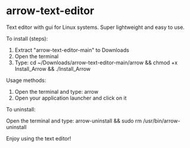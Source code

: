 # arrow-text-editor

Text editor with gui for Linux systems. Super lightweight and easy to use.

To install (steps):

1) Extract "arrow-text-editor-main" to Downloads
2) Open the terminal
3) Type: cd ~/Downloads/arrow-text-editor-main/arrow && chmod +x Install_Arrow && ./Install_Arrow

Usage methods:

1) Open the terminal and type: arrow
2) Open your application launcher and click on it

To uninstall:

Open the terminal and type: arrow-uninstall && sudo rm /usr/bin/arrow-uninstall





Enjoy using the text editor!
